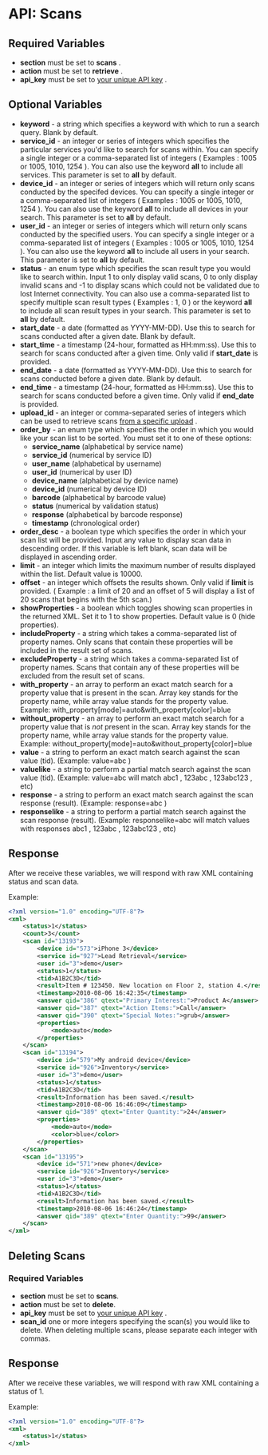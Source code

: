 <h1>API: Scans</h1>

<h2>Required Variables</h2>

* <b>section</b> must be set to <b>scans</b> .
* <b>action</b> must be set to <b>retrieve</b> .
* <b>api_key</b> must be set to [your unique API key](../README.md#finding) .

<h2>Optional Variables</h2>

* <b>keyword</b> - a string which specifies a keyword with which to run a search query. Blank by default.
* <b>service_id</b> - an integer or series of integers which specifies the particular services you'd like to search for scans within. You can specify a single integer or a comma-separated list of integers ( Examples : 1005 or 1005, 1010, 1254 ). You can also use the keyword <b>all</b> to include all services. This parameter is set to <b>all</b> by default.
* <b>device_id</b> - an integer or series of integers which will return only scans conducted by the specifed devices. You can specify a single integer or a comma-separated list of integers ( Examples : 1005 or 1005, 1010, 1254 ). You can also use the keyword <b>all</b> to include all devices in your search. This parameter is set to <b>all</b> by default.
* <b>user_id</b> - an integer or series of integers which will return only scans conducted by the specified users. You can specify a single integer or a comma-separated list of integers ( Examples : 1005 or 1005, 1010, 1254 ). You can also use the keyword <b>all</b> to include all users in your search. This parameter is set to <b>all</b> by default.
* <b>status</b> - an enum type which specifies the scan result type you would like to search within. Input 1 to only display valid scans, 0 to only display invalid scans and -1 to display scans which could not be validated due to lost Internet connectivity. You can also use a comma-separated list to specify multiple scan result types ( Examples : 1, 0 ) or the keyword <b>all</b> to include all scan result types in your search. This parameter is set to <b>all</b> by default.
* <b>start_date</b> - a date (formatted as YYYY-MM-DD). Use this to search for scans conducted after a given date. Blank by default.
* <b>start_time</b> - a timestamp (24-hour, formatted as HH:mm:ss). Use this to search for scans conducted after a given time. Only valid if <b>start_date</b> is provided.
* <b>end_date</b> - a date (formatted as YYYY-MM-DD). Use this to search for scans conducted before a given date. Blank by default.
* <b>end_time</b> - a timestamp (24-hour, formatted as HH:mm:ss). Use this to search for scans conducted before a given time. Only valid if <b>end_date</b> is provided.
* <b>upload_id</b> - an integer or comma-separated series of integers which can be used to retrieve scans [from a specific upload](Uploads.md) .
* <b>order_by</b> - an enum type which specifies the order in which you would like your scan list to be sorted. You must set it to one of these options:
    * <b>service_name</b> (alphabetical by service name)
    * <b>service_id</b> (numerical by service ID)
    * <b>user_name</b> (alphabetical by username)
    * <b>user_id</b> (numerical by user ID)
    * <b>device_name</b> (alphabetical by device name)
    * <b>device_id</b> (numerical by device ID)
    * <b>barcode</b> (alphabetical by barcode value)
    * <b>status</b> (numerical by validation status)
    * <b>response</b> (alphabetical by barcode response)
    * <b>timestamp</b> (chronological order)
* <b>order_desc</b> - a boolean type which specifies the order in which your scan list will be provided. Input any value to display scan data in descending order. If this variable is left blank, scan data will be displayed in ascending order.
* <b>limit</b> - an integer which limits the maximum number of results displayed within the list. Default value is 10000.
* <b>offset</b> - an integer which offsets the results shown. Only valid if <b>limit</b> is provided. ( Example : a limit of 20 and an offset of 5 will display a list of 20 scans that begins with the 5th scan.)
* <b>showProperties</b> - a boolean which toggles showing scan properties in the returned XML. Set it to 1 to show properties. Default value is 0 (hide properties).
* <b>includeProperty</b> - a string which takes a comma-separated list of property names. Only scans that contain these properties will be included in the result set of scans.
* <b>excludeProperty</b> - a string which takes a comma-separated list of property names. Scans that contain any of these properties will be excluded from the result set of scans.
* <b>with_property</b> - an array to perform an exact match search for a property value that is present in the scan. Array key stands for the property name, while array value stands for the property value. Example: with_property[mode]=auto&with_property[color]=blue
* <b>without_property</b> - an array to perform an exact match search for a property value that is <i>not</i> present in the scan. Array key stands for the property name, while array value stands for the property value. Example: without_property[mode]=auto&without_property[color]=blue
* <b>value</b> - a string to perform an exact match search against the scan value (tid). (Example: value=abc )
* <b>valuelike</b> - a string to perform a partial match search against the scan value (tid). (Example: value=abc will match abc1 , 123abc , 123abc123 , etc)
* <b>response</b> - a string to perform an exact match search against the scan response (result). (Example: response=abc )
* <b>responselike</b> - a string to perform a partial match search against the scan response (result). (Example: responselike=abc will match values with responses abc1 , 123abc , 123abc123 , etc)

<h2>Response</h2>

After we receive these variables, we will respond with raw XML containing status and scan data.

Example:

~~~ .xml
<?xml version="1.0" encoding="UTF-8"?>
<xml>
    <status>1</status>
    <count>3</count>
    <scan id="13193">
        <device id="573">iPhone 3</device>
        <service id="927">Lead Retrieval</service>
        <user id="3">demo</user>
        <status>1</status>
        <tid>A1B2C3D</tid>
        <result>Item # 123450. New location on Floor 2, station 4.</result>
        <timestamp>2010-08-06 16:42:35</timestamp>
        <answer qid="386" qtext="Primary Interest:">Product A</answer>
        <answer qid="387" qtext="Action Items:">Call</answer>
        <answer qid="390" qtext="Special Notes:">grub</answer>
        <properties>
            <mode>auto</mode>
        </properties>
    </scan>
    <scan id="13194">
        <device id="579">My android device</device>
        <service id="926">Inventory</service>
        <user id="3">demo</user>
        <status>1</status>
        <tid>A1B2C3D</tid>
        <result>Information has been saved.</result>
        <timestamp>2010-08-06 16:46:09</timestamp>
        <answer qid="389" qtext="Enter Quantity:">24</answer>
        <properties>
            <mode>auto</mode>
            <color>blue</color>
        </properties>
    </scan>
    <scan id="13195">
        <device id="571">new phone</device>
        <service id="926">Inventory</service>
        <user id="3">demo</user>
        <status>1</status>
        <tid>A1B2C3D</tid>
        <result>Information has been saved.</result>
        <timestamp>2010-08-06 16:46:24</timestamp>
        <answer qid="389" qtext="Enter Quantity:">99</answer>
    </scan>
</xml>
~~~

<h2>Deleting Scans</h2>

<h3>Required Variables</h3>

* <b>section</b> must be set to <b>scans</b>.
* <b>action</b> must be set to <b>delete</b>.
* <b>api_key</b> must be set to [your unique API key](../README.md#finding) .
* <b>scan_id</b> one or more integers specifying the scan(s) you would like to delete. When deleting multiple scans, please separate each integer with commas.

<h2>Response</h2>

After we receive these variables, we will respond with raw XML containing a status of 1.

Example:

~~~ .xml
<?xml version="1.0" encoding="UTF-8"?>
<xml>
    <status>1</status>
</xml>
~~~
